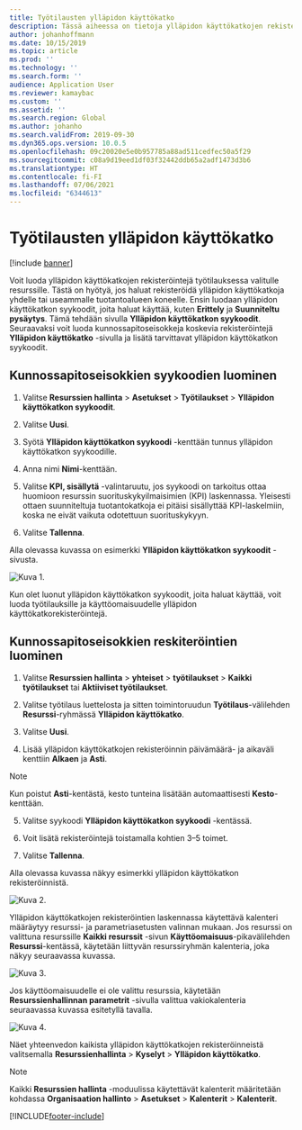 ```yaml
---
title: Työtilausten ylläpidon käyttökatko
description: Tässä aiheessa on tietoja ylläpidon käyttökatkojen rekisteröinneistä työtilauksessa valitulle resurssille.
author: johanhoffmann
ms.date: 10/15/2019
ms.topic: article
ms.prod: ''
ms.technology: ''
ms.search.form: ''
audience: Application User
ms.reviewer: kamaybac
ms.custom: ''
ms.assetid: ''
ms.search.region: Global
ms.author: johanho
ms.search.validFrom: 2019-09-30
ms.dyn365.ops.version: 10.0.5
ms.openlocfilehash: 09c20020e5e0b957785a88ad511cedfec50a5f29
ms.sourcegitcommit: c08a9d19eed1df03f32442ddb65a2adf1473d3b6
ms.translationtype: HT
ms.contentlocale: fi-FI
ms.lasthandoff: 07/06/2021
ms.locfileid: "6344613"
---
```

# <a name="maintenance-downtime-for-work-orders"></a>Työtilausten ylläpidon käyttökatko

[!include [banner](../../includes/banner.md)]


Voit luoda ylläpidon käyttökatkojen rekisteröintejä työtilauksessa valitulle resurssille. Tästä on hyötyä, jos haluat rekisteröidä ylläpidon käyttökatkoja yhdelle tai useammalle tuotantoalueen koneelle. Ensin luodaan ylläpidon käyttökatkon syykoodit, joita haluat käyttää, kuten **Erittely** ja **Suunniteltu pysäytys**. Tämä tehdään sivulla **Ylläpidon käyttökatkon syykoodit**. Seuraavaksi voit luoda kunnossapitoseisokkeja koskevia rekisteröintejä **Ylläpidon käyttökatko** -sivulla ja lisätä tarvittavat ylläpidon käyttökatkon syykoodit.

## <a name="create-maintenance-downtime-reason-codes"></a>Kunnossapitoseisokkien syykoodien luominen

1. Valitse **Resurssien hallinta** > **Asetukset** > **Työtilaukset** > **Ylläpidon käyttökatkon syykoodit**.

2. Valitse **Uusi**.

3. Syötä **Ylläpidon käyttökatkon syykoodi** -kenttään tunnus ylläpidon käyttökatkon syykoodille.

4. Anna nimi **Nimi**-kenttään.

5. Valitse **KPI, sisällytä** -valintaruutu, jos syykoodi on tarkoitus ottaa huomioon resurssin suorituskykyilmaisimien (KPI) laskennassa. Yleisesti ottaen suunniteltuja tuotantokatkoja ei pitäisi sisällyttää KPI-laskelmiin, koska ne eivät vaikuta odotettuun suorituskykyyn.

6. Valitse **Tallenna**.

Alla olevassa kuvassa on esimerkki **Ylläpidon käyttökatkon syykoodit** -sivusta.

![Kuva 1.](media/15-work-orders.png)

Kun olet luonut ylläpidon käyttökatkon syykoodit, joita haluat käyttää, voit luoda työtilauksille ja käyttöomaisuudelle ylläpidon käyttökatkorekisteröintejä.


## <a name="create-maintenance-downtime-registrations"></a>Kunnossapitoseisokkien reskiteröintien luominen

1. Valitse **Resurssien hallinta** >  **yhteiset** >  **työtilaukset** >  **Kaikki työtilaukset** tai **Aktiiviset työtilaukset**.

2. Valitse työtilaus luettelosta ja sitten toimintoruudun **Työtilaus**-välilehden **Resurssi**-ryhmässä **Ylläpidon käyttökatko**.

3. Valitse **Uusi**.

4. Lisää ylläpidon käyttökatkojen rekisteröinnin päivämäärä- ja aikaväli kenttiin **Alkaen** ja **Asti**.

>[!NOTE]
>Kun poistut **Asti**-kentästä, kesto tunteina lisätään automaattisesti **Kesto**-kenttään.

5. Valitse syykoodi **Ylläpidon käyttökatkon syykoodi** -kentässä.

6. Voit lisätä rekisteröintejä toistamalla kohtien 3–5 toimet.

7. Valitse **Tallenna**.

Alla olevassa kuvassa näkyy esimerkki ylläpidon käyttökatkon rekisteröinnistä.

![Kuva 2.](media/16-work-orders.png)

Ylläpidon käyttökatkojen rekisteröintien laskennassa käytettävä kalenteri määräytyy resurssi- ja parametriasetusten valinnan mukaan. Jos resurssi on valittuna resurssille **Kaikki resurssit** -sivun **Käyttöomaisuus**-pikavälilehden **Resurssi**-kentässä, käytetään liittyvän resurssiryhmän kalenteria, joka näkyy seuraavassa kuvassa.

![Kuva 3.](media/17-work-orders.png)

Jos käyttöomaisuudelle ei ole valittu resurssia, käytetään **Resurssienhallinnan parametrit** -sivulla valittua vakiokalenteria seuraavassa kuvassa esitetyllä tavalla.

![Kuva 4.](media/18-work-orders.png)

Näet yhteenvedon kaikista ylläpidon käyttökatkojen rekisteröinneistä valitsemalla **Resurssienhallinta** > **Kyselyt** > **Ylläpidon käyttökatko**.

>[!NOTE]
>Kaikki **Resurssien hallinta** -moduulissa käytettävät kalenterit määritetään kohdassa **Organisaation hallinto** > **Asetukset** > **Kalenterit** > **Kalenterit**.



[!INCLUDE[footer-include](../../../includes/footer-banner.md)]